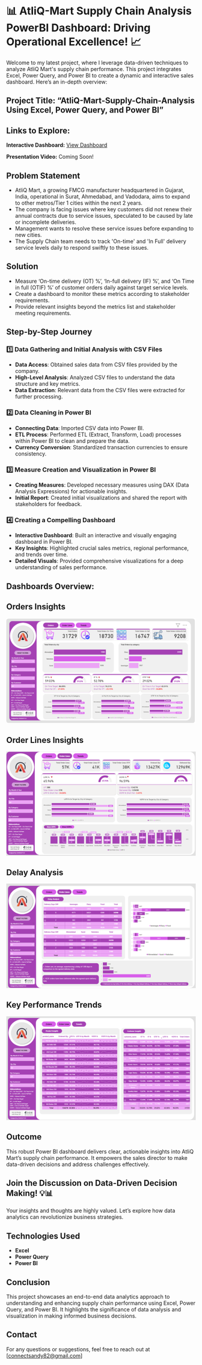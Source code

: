 # 📊 AtliQ-Mart Supply Chain Analysis PowerBI Dashboard: Driving Operational Excellence! 📈

Welcome to my latest project, where I leverage data-driven techniques to analyze AtliQ Mart's supply chain performance. This project integrates Excel, Power Query, and Power BI to create a dynamic and interactive sales dashboard. Here’s an in-depth overview:

## Project Title: “AtliQ-Mart-Supply-Chain-Analysis Using Excel, Power Query, and Power BI”

## Links to Explore:
**Interactive Dashboard:** [View Dashboard](https://rb.gy/w4sv75)

**Presentation Video:** Coming Soon!

## Problem Statement

- AtliQ Mart, a growing FMCG manufacturer headquartered in Gujarat, India, operational in Surat, Ahmedabad, and Vadodara, aims to expand to other metros/Tier 1 cities within the next 2 years.
- The company is facing issues where key customers did not renew their annual contracts due to service issues, speculated to be caused by late or incomplete deliveries.
- Management wants to resolve these service issues before expanding to new cities.
- The Supply Chain team needs to track 'On-time' and 'In Full' delivery service levels daily to respond swiftly to these issues.

## Solution

- Measure ‘On-time delivery (OT) %’, ‘In-full delivery (IF) %’, and ‘On Time in full (OTIF) %’ of customer orders daily against target service levels.
- Create a dashboard to monitor these metrics according to stakeholder requirements.
- Provide relevant insights beyond the metrics list and stakeholder meeting requirements.

## Step-by-Step Journey

### 1️⃣ Data Gathering and Initial Analysis with CSV Files
- **Data Access**: Obtained sales data from CSV files provided by the company.
- **High-Level Analysis**: Analyzed CSV files to understand the data structure and key metrics.
- **Data Extraction**: Relevant data from the CSV files were extracted for further processing.

### 2️⃣ Data Cleaning in Power BI
- **Connecting Data**: Imported CSV data into Power BI.
- **ETL Process**: Performed ETL (Extract, Transform, Load) processes within Power BI to clean and prepare the data.
- **Currency Conversion**: Standardized transaction currencies to ensure consistency.

### 3️⃣ Measure Creation and Visualization in Power BI
- **Creating Measures**: Developed necessary measures using DAX (Data Analysis Expressions) for actionable insights.
- **Initial Report**: Created initial visualizations and shared the report with stakeholders for feedback.

### 4️⃣ Creating a Compelling Dashboard
- **Interactive Dashboard**: Built an interactive and visually engaging dashboard in Power BI.
- **Key Insights**: Highlighted crucial sales metrics, regional performance, and trends over time.
- **Detailed Visuals**: Provided comprehensive visualizations for a deep understanding of sales performance.

## Dashboards Overview:

## Orders Insights
![Orders Insights](https://github.com/connectsandy82/AtliQ-Mart-Supply-Chain-Analysis/blob/main/Orders%20Insights.png)

## Order Lines Insights
![Order Lines Insights](https://github.com/connectsandy82/AtliQ-Mart-Supply-Chain-Analysis/blob/main/Order%20Lines%20Insights.png)

## Delay Analysis
![Delay Analysis](https://github.com/connectsandy82/AtliQ-Mart-Supply-Chain-Analysis/blob/main/Delay%20Analysis.png)

## Key Performance Trends
![Key Performance Trends](https://github.com/connectsandy82/AtliQ-Mart-Supply-Chain-Analysis/blob/main/Key%20Performance%20Trends.png)

## Outcome

This robust Power BI dashboard delivers clear, actionable insights into AtliQ Mart’s supply chain performance. It empowers the sales director to make data-driven decisions and address challenges effectively.

## Join the Discussion on Data-Driven Decision Making! 💡📊

Your insights and thoughts are highly valued. Let’s explore how data analytics can revolutionize business strategies.

## Technologies Used
- **Excel**
- **Power Query**
- **Power BI**

## Conclusion

This project showcases an end-to-end data analytics approach to understanding and enhancing supply chain performance using Excel, Power Query, and Power BI. It highlights the significance of data analysis and visualization in making informed business decisions.

## Contact
For any questions or suggestions, feel free to reach out at [connectsandy82@gmail.com]
